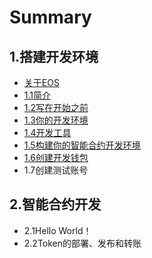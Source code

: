 # Summary

## 1.搭建开发环境

* [关于EOS](README.md)
* [1.1简介](dev_env_introduce.md)
* [1.2写在开始之前](chapter1.md)
* [1.3你的开发环境](dang-shi-de.md)
* [1.4开发工具](13kai-fa-gong-ju.md)
* [1.5构建你的智能合约开发环境](15gou-jian-ni-de-zhi-neng-he-yue-kai-fa-huan-jing.md)
* [1.6创建开发钱包](16chuang-jian-kai-fa-qian-bao.md)
* 1.7创建测试账号

## 2.智能合约开发

* 2.1Hello World！
* 2.2Token的部署、发布和转账

